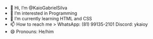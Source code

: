 - 👋 Hi, I’m @KaioGabrielSilva
- 👀 I’m interested in Programming
- 🌱 I’m currently learning HTML and CSS
- 📫 How to reach me > WhatsApp: (81) 99135-2101   Discord: ykaioy
- 😄 Pronouns: He/him
 
<!---
KaioGabrielSilva/KaioGabrielSilva is a ✨ special ✨ repository because its `README.md` (this file) appears on your GitHub profile.
You can click the Preview link to take a look at your changes.
--->
